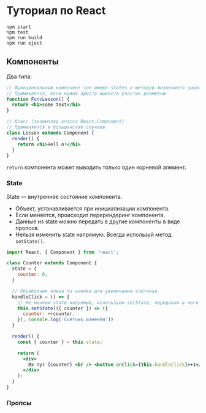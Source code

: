 # Туториал по React

```
npm start
npm test
npm run build
npm run eject
```



## Компоненты

Два типа:

```jsx
// Функциональный компонент (не имеют states и методов жизненного цикла)
// Применяется, если нужно просто вывести участок разметки
function FuncLesson() {
  return <h1>some text</h1>
}

// Класс (экземпляр класса React.Component)
// Применяется в большинстве случаев
class Lesson extends Component {
  render() {
    return <h1>Hell o!</h1>
  }
}
```

`return` компонента может выводить только один корневой элемент.



### State

State — внутреннее состояние компонента.

- Объект, устанавливается при инициализации компонента.
- Если меняется, происходит перерендеринг компонента.
- Данные из state можно передать в другие компоненты в виде пропсов.
- Нельзя изменить state напрямую. Всегда используй метод `setState()`.

```jsx
import React, { Component } from 'react';

class Counter extends Component {
  state = {
    counter: 0,
  }

  // Обработчик клика по кнопке для увеличения счётчика
  handleClick = () => {
    // Не меняем state напрямую, используем setState, передавая в него функцию и коллбэк
    this.setState(({ counter }) => ({
      counter: ++counter,
    }), console.log('Счётчик изменён'))
  }

  render() {
    const { counter } = this.state;

    return (
      <div>
        Их тут {counter} <br /> <button onClick={this.handleClick}>+1</button>
      </div>
    );
  }
}
```



### Пропсы